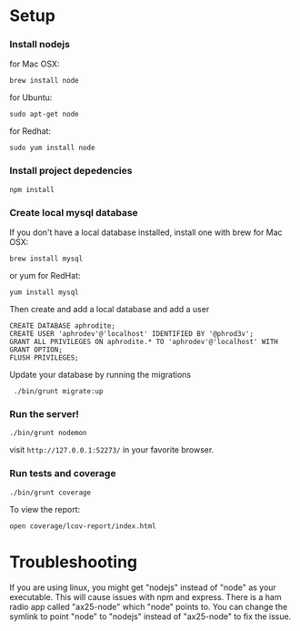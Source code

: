 Setup
============

### Install nodejs

for Mac OSX:

```
brew install node
```

for Ubuntu:

```
sudo apt-get node
```

for Redhat:

```
sudo yum install node
```

### Install project depedencies

```
npm install
```

### Create local mysql database

If you don't have a local database installed, install one with brew for Mac OSX:
```
brew install mysql
```

or yum for RedHat:
```
yum install mysql
```

Then create and add a local database and add a user
```
CREATE DATABASE aphrodite;
CREATE USER 'aphrodev'@'localhost' IDENTIFIED BY '@phrod3v';
GRANT ALL PRIVILEGES ON aphrodite.* TO 'aphrodev'@'localhost' WITH GRANT OPTION;
FLUSH PRIVILEGES;
```

Update your database by running the migrations
```
 ./bin/grunt migrate:up
 ```

### Run the server!

```
./bin/grunt nodemon
```

visit `http://127.0.0.1:52273/` in your favorite browser.

### Run tests and coverage

```
./bin/grunt coverage
```

To view the report:
```
open coverage/lcov-report/index.html 
```

Troubleshooting
===============

If you are using linux, you might get "nodejs" instead of "node" as your executable.  This will cause issues with npm and express.  There is a ham radio app called "ax25-node" which "node" points to.  You can change the symlink to point "node" to "nodejs" instead of "ax25-node" to fix the issue.
